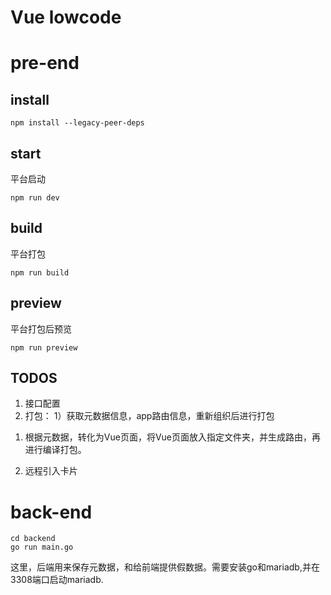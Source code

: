 # Vue lowcode

# pre-end
## install
```
npm install --legacy-peer-deps
```

## start
平台启动
```
npm run dev
```

## build
平台打包
```
npm run build
```

## preview
平台打包后预览
```
npm run preview
```

## TODOS
1. 接口配置
2. 打包：
1）获取元数据信息，app路由信息，重新组织后进行打包
1) 根据元数据，转化为Vue页面，将Vue页面放入指定文件夹，并生成路由，再进行编译打包。
2. 远程引入卡片

# back-end
```
cd backend
go run main.go
```
这里，后端用来保存元数据，和给前端提供假数据。需要安装go和mariadb,并在3308端口启动mariadb.